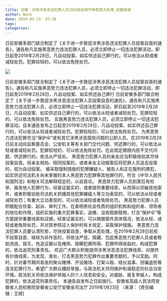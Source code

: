 ```yaml
---
title: 安徽：涉黑涉恶违法犯罪人员28日前自首可争取宽大处理_安徽频道
author: None
date: 2019-02-21- 07:30
tags: 
categories: 
---
```

日前安徽多部门联合制定了《关于进一步敦促涉黑涉恶违法犯罪人员投案自首的通告》，通告称凡实施黑恶势力违法犯罪人员，必须立即停止一切违法犯罪活动，即日起至2019年2月28日，凡自动投案、如实供述自己罪行的，可以依法从轻或者减轻处罚。犯罪较轻的，可以依法免除处罚。
<!-- more -->
                
<img align="center" border="0" src="http://p2.ifengimg.com/a/2016/0810/204c433878d5cf9size1_w16_h16.png" />
                
            
日前安徽多部门联合制定了《关于进一步敦促涉黑涉恶违法犯罪人员投案自首的通告》，通告称凡实施黑恶势力违法犯罪人员，必须立即停止一切违法犯罪活动，即日起至2019年2月28日，凡自动投案、如实供述自己罪行
日前安徽多部门联合制定了《关于进一步敦促涉黑涉恶违法犯罪人员投案自首的通告》，通告称凡实施黑恶势力违法犯罪人员，必须立即停止一切违法犯罪活动，即日起至2019年2月28日，凡自动投案、如实供述自己罪行的，可以依法从轻或者减轻处罚。犯罪较轻的，可以依法免除处罚。
实施黑恶势力违法犯罪人员，必须立即停止一切违法犯罪活动。自本通告发布之日起至2019年2月28日，凡自动投案、如实供述自己罪行的，可以依法从轻或者减轻处罚。犯罪较轻的，可以依法免除处罚。
为黑恶势力违法犯罪充当“保护伞”或有其它涉黑涉恶腐败问题的公职人员，在2019年2月28日前主动向监察委员会、公安机关等有关部门交代问题、供述罪行的，可以依法从轻或者减轻处罚。犯罪较轻的，可以依法免除处罚。在此规定期限内拒不交代问题、供述罪行的，依法从严惩处。
黑恶势力犯罪人员的亲友应当积极规劝其尽快投案自首。经亲友规劝、陪同投案的，或者亲友主动报案后将犯罪人员送去投案的，视为自动投案。
被采取强制措施的犯罪嫌疑人、被告人和正在服刑的罪犯，如实供述司法机关尚未掌握的本人黑恶势力犯罪等其他罪行的，符合《中华人民共和国刑法》和相关司法解释规定的，以自首论。
黑恶势力犯罪人员到案后有检举、揭发他人犯罪行为，经查证属实的，或者提供重要线索，从而得以侦破其他案件，或者积极协助司法机关抓捕其他犯罪嫌疑人等立功表现的，可以依法从轻或者减轻处罚；有重大立功表现的，可以依法减轻或者免除处罚。
黑恶势力犯罪人员积极配合侦查、起诉、审判工作，在查明黑社会性质的组织机构和组织者、领导者的地位和作用，组织实施的重大犯罪事实，追缴、没收赃款赃物，打击“保护伞”等方面提供重要线索和证据，经查证属实的，可以根据案件具体情况，依法从轻、减轻或者免除处罚，并对其参照证人保护的有关规定，采取保护措施。
黑恶势力违法犯罪人员要认清形势，尽快投案自首，争取从宽处理。在2019年2月28日前拒不投案自首、继续为非作恶的，将依法严惩。窝藏、包庇黑恶势力犯罪人员或者帮助洗钱、毁灭、伪造证据以及掩饰、隐瞒犯罪所得、犯罪所得收益的，构成犯罪的，依法追究刑事责任。
欢迎广大群众积极提供涉黑涉恶违法犯罪线索，对提供有价值线索，为发现、查处、打击黑恶势力犯罪作出重要贡献的，予以奖励。同时，针对春节期间易发的聚众赌博、开设赌场、打架斗殴、结伙滋事、拐骗盗抢等违法犯罪行为，希望广大群众踊跃举报，与政法机关共同维护和谐稳定的社会治安环境。政法机关将依法保护举报人的个人信息和安全。对威胁、报复举报人，构成犯罪的，依法追究刑事责任。
本通告自发布之日起施行。
安徽省高级人民法院安徽省人民检察院安徽省公安厅安徽省司法厅
2019年1月23日
（来源：
[责任编辑：王顺]
            
